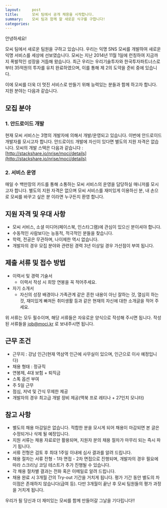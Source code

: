 ```yaml
---
layout:     post
title:      모씨 팀에서 공개 채용을 시작합니다.
summary:    모씨 팀과 함께 할 새로운 식구를 구합니다!
categories:
---
```

안녕하세요!

모씨 팀에서 새로운 팀원을 구하고 있습니다.
우리는 익명 SNS 모씨를 개발하여 새로운 익명 서비스를 세상에 선보였습니다. 모씨는 지난 2014년 11월 1일에 런칭하여 지금까지 폭발적인 성장을 거듭해 왔습니다. 최근 우리는 우리기술투자와 한국투자파트너스로 부터 35억원의 투자를 유치 완료하였으며, 이를 통해 제 2의 도약을 준비 중에 있습니다.

이에 모씨를 더욱 더 멋진 서비스로 만들기 위해 능력있는 분들과 함께 하고자 합니다.<br />
지원 분야는 다음과 같습니다.

## 모집 분야

### 1. 안드로이드 개발
현재 모씨 서비스는 3명의 개발자에 의해서 개발/운영되고 있습니다. 이번에 안드로이드 개발자를 모시고자 합니다. 안드로이드 개발에 자신이 있다면 별도의 지원 자격은 없습니다.
모씨의 개발 스택은 다음과 같습니다 : [http://stackshare.io/nrise/moci/details](http://stackshare.io/nrise/moci/details)

### 2. 서비스 운영
매일 수 백만장의 카드를 통해 소통하는 모씨 서비스의 운영을 담당하실 매니저를 모시고자 합니다. 별도의 지원 자격은 없으며 모씨 서비스를 재미있게 이용하신 분, 내 손으로 모씨를 바꾸고 싶은 분 이라면 누구든지 환영 합니다.

## 지원 자격 및 우대 사항
* 모씨 서비스, 소셜 미디어(페이스북, 인스타그램)에 관심이 있으신 분이셔야 합니다.
* 수동적인 사람보다는 능동적, 적극적인 분들을 찾습니다.
* 학력, 전공은 무관하며, 나이제한 역시 없습니다.
* 개발자의 경우 모집 분야와 관련된 경력 3년 이상일 경우 가산점이 부여 됩니다.

## 제출 서류 및 접수 방법
* 이력서 및 경력 기술서
  * 이력서 작성 시 희망 연봉을 꼭 적어주세요.
* 자기 소개서
  * 자신의 성장 배경이나 가족관계 같은 흔한 내용이 아닌 잘하는 것, 열심히 하는 것, 재미있게 빠져든 취미생활 등과 같은 현재의 자신에 대한 소개글을 적어 주세요.

위 서류는 모두 필수이며, 해당 서류들은 자유로운 양식으로 작성해 주시면 됩니다.
작성된 서류들을 job@moci.kr 로 보내주시면 됩니다.

## 근무 조건
* 근무지 : 강남 인근(현재 역삼역 인근에 사무실이 있으며, 인근으로 이사 예정입니다)
* 채용 형태 : 정규직
* 연봉제, 4대 보험 + 퇴직금
* 스톡 옵션 부여
* 주 5일 근무
* 점심, 저녁 및 간식 무제한 제공
* 개발자의 경우 최고급 개발 장비 제공(맥북 프로 레티나 + 27인치 모니터)

## 참고 사항
* 별도의 채용 마감일은 없습니다. 적합한 분을 모시게 되어 채용이 마감되면 본 글은 수정되거나 삭제 될 예정입니다.
* 지원 서류는 채용 자료로만 활용되며, 지원자 분의 채용 절차가 마무리 되는 즉시 파기 됩니다.
* 서류 전형은 검토 후 최대 1주일 이내에 심사 결과를 알려 드립니다.
* 채용 절차는 서류 전형 - 1차 면접 - 2차 면접으로 진행되며, 개발자의 경우 필요에 따라 스크리닝 코딩 테스트가 추가 진행될 수 있습니다.
* 각 채용 절차별 결과는 전화 혹은 이메일로 알려 드립니다.
* 채용 완료 시 3개월 간의 Try-out 기간을 거치게 됩니다. 평가 기간 동안 별도의 차이점은 존재하지 않습니다(급여 등). 다만 3개월이 끝난 후 모씨 팀원들의 평가 과정을 거치게 됩니다.

우리가 될 당신과 더 재미있는 모씨를 함께 만들어갈 그날을 기다립니다!!
